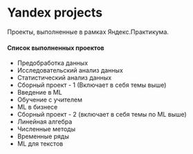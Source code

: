 ﻿# Yandex projects
 Проекты, выполненные в рамках Яндекс.Практикума.

#### Список выполненных проектов
+ Предобработка данных
+ Исследовательский анализ данных
+ Статистический анализ данных
+ Сборный проект - 1 (Включает в себя темы выше)
+ Введение в ML
+ Обучение с учителем
+ ML в бизнесе
+ Сборный проект - 2 (включает в себя темы по ML выше)
+ Линейная алгебра
+ Численные методы
+ Временные ряды
+ ML для текстов  
